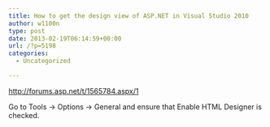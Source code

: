 ```yaml
---
title: How to get the design view of ASP.NET in Visual Studio 2010
author: w1100n
type: post
date: 2013-02-19T06:14:59+00:00
url: /?p=5198
categories:
  - Uncategorized

---
```

http://forums.asp.net/t/1565784.aspx/1

Go to Tools -> Options -> General and ensure that Enable HTML Designer is checked.